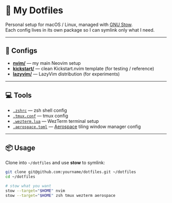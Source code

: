 # 🌸 My Dotfiles

Personal setup for macOS / Linux, managed with [GNU Stow](https://www.gnu.org/software/stow/).  
Each config lives in its own package so I can symlink only what I need.

---

## 🔧 Configs

- [**nvim/**](./nvim/.config/nvim) — my main Neovim setup
- [**kickstart/**](./kickstart/.config/kickstart) — clean Kickstart.nvim template (for testing / reference)
- [**lazyvim/**](./lazyvim/.config/lazyvim) — LazyVim distribution (for experiments)

---

## 💻 Tools

- [`.zshrc`](./zsh/.zshrc) — zsh shell config
- [`.tmux.conf`](./tmux/.tmux.conf) — tmux config
- [`.wezterm.lua`](./wezterm/.wezterm.lua) — WezTerm terminal setup
- [`.aerospace.toml`](./aerospace/.aerospace.toml) — [Aerospace](https://github.com/nikitabobko/AeroSpace) tiling window manager config

---

## 📦 Usage

Clone into `~/dotfiles` and use **stow** to symlink:

```bash
git clone git@github.com:yourname/dotfiles.git ~/dotfiles
cd ~/dotfiles

# stow what you want
stow --target="$HOME" nvim
stow --target="$HOME" zsh tmux wezterm aerospace
```
